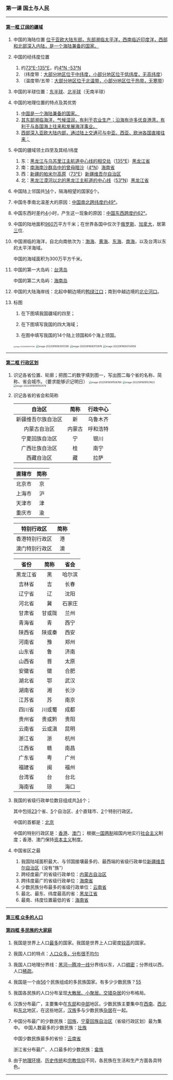 ### 第一课 国土与人民

---

#### [第一框 辽阔的疆域](./%E7%AC%AC%E4%B8%80%E6%A1%86%20%E8%BE%BD%E9%98%94%E7%9A%84%E7%96%86%E5%9F%9F.html)

1.	中国的海陆位置
    <u>位于亚欧大陆东部，东部濒临太平洋，西南临近印度洋，西部和北部深入内陆，是一个海陆兼备的国家。</u>
2. 中国的经纬度位置
   1. 约<u>73°E-135°E</u>，约<u>4°N -53°N</u>
   2. （纬度带：<u>大部分地区位于中纬度，小部分地区位于低纬度，无高纬度</u>）
   3. （温度带/五带：<u>大部分地区位于北温带，小部分地区位于热带，无寒带</u>）
3. 中国的半球位置：<u>东半球</u>、<u>北半球</u>（无南半球）
4. 中国的地理位置的特点及其优势
   1. <u>中国是一个海陆兼备的国家。</u>
   2. <u>其东部濒临海洋，气候湿润，有利于农业生产；沿海有许多优良港湾，有利于与各国海上往来和发展海洋事业。</u>
   3. <u>西部深入亚欧大陆内部，通过陆上交通可与中亚、西亚、欧洲各国直接往来；</u>
5. 中国的疆域领土四至及其经/纬度
   1. 东：<u>黑龙江与乌苏里江主航道中心线的相交处</u>（<u>135°E</u>）<u>黑龙江省</u>
   2. 南：<u>南海南沙群岛中的曾母暗沙</u>（<u>4°N</u>）<u>海南省</u>
   3. 西：<u>新疆的帕米尔高原</u>（<u>73°E</u>）<u>新疆维吾尔自治区</u>
   4. 北：<u>黑龙江漠河以北的黑龙江主航道的中心线</u>（<u>53°N</u>）<u>黑龙江省</u>
6. 中国陆上邻国共<u>14</u>个，隔海相望的国家<u>6</u>个。
7. 中国冬季南北温差大的原因：<u>中国南北跨纬度约49°</u>。
8. 中国东西时差约<u>4</u>小时，产生这一现象的原因：<u>中国东西跨度约62°</u>。
9. 中国的陆地面积<u>960万</u>平方千米；在世界各国中仅次于<u>俄罗斯</u>、<u>加拿大</u>，居第<u>三</u>位.
10. 中国濒临的海洋，自北向南依次为：<u>渤海</u>、<u>黄海</u>、<u>东海</u>、<u>南海</u>，以及台湾以东的太平洋海域。

    中国的海域面积为300万平方千米。

11. 中国的第一大岛屿：<u>台湾岛</u>
    
    中国的第二大岛屿：<u>海南岛</u>

12.	中国的大陆海岸线：北起中朝边境的<u>鸭绿江口</u>；南到中越边境的<u>北仑河口</u>。

13.	标图
    1.	在下图填我国疆域的四至；

    2.	在下图填写我国的四大海域；

    3.	在图中填写我国的14个陆上领国和6个海上领国。
       <img src="/assets/hg-4-1-1-1.png" alt="image-20220818083011396" style="zoom: 33%;" />
       <img src="/assets/hg-4-1-1-2.png" alt="image-20220818083051299" style="zoom: 50%;" />
       <img src="/assets/hg-4-1-1-3.png" alt="image-20220818083113876" style="zoom:50%;" />
       <img src="/assets/hg-4-1-1-4.png" alt="image-20220818083134558" style="zoom:50%;" />

---

#### [第二框 行政区划](./%E7%AC%AC%E4%BA%8C%E6%A1%86%20%E8%A1%8C%E6%94%BF%E5%8C%BA%E5%88%92.html)

1. 识记各省位置、轮廓；把图二的数字填到图一，写出图二每个省的名称、简称、省会城市。（要求能够识记明日）
    <img src="/assets/hg-4-1-2-1.png" alt="image-20220818091506768" style="zoom:50%;" />
    <img src="/assets/hg-4-1-2-2.png" alt="image-20220818091521622" style="zoom:50%;" />
    <img src="/assets/hg-4-1-2-3.png" alt="image-20220818091550579" style="zoom: 50%;" />

2. 识记各省的省会和简称

    |**自治区**|**简称**|**行政中心**|
    | :----------------: | :------: | :----------: |
    |新疆维吾尔族自治区|新|乌鲁木齐|
    |内蒙古自治区|内蒙古|呼和浩特|
    |宁夏回族自治区|宁|银川|
    |广西壮族自治区|桂|南宁|
    |西藏自治区|藏|拉萨|
    
    |**直辖市**|**简称**|
    | :--------: | :------: |
    |北京市|京|
    |上海市|沪|
    |天津市|津|
    |重庆市|渝|

    |**特别行政区**|**简称**|
    | :------------: | :------: |
    |香港特别行政区|港|
    |澳门特别行政区|澳|

    |**省份**|**简称**|**省会**|
    | :------: | :------: | :------: |
    |黑龙江省|黑|哈尔滨|
    |吉林省|吉|长春|
    |辽宁省|辽|沈阳|
    |河北省|冀|石家庄|
    |甘肃省|甘或陇|兰州|
    |青海省|青|西宁|
    |陕西省|陕或秦|西安|
    |河南省|豫|郑州|
    |山东省|鲁|济南|
    |山西省|晋|太原|
    |安徽省|徽|合肥|
    |湖北省|鄂|武汉|
    |湖南省|湘|长沙|
    |江苏省|苏|南京|
    |四川省|川或蜀|成都|
    |贵州省|贵或黔|贵阳|
    |云南省|云或滇|昆明|
    |浙江省|浙|杭州|
    |江西省|赣|南昌|
    |广东省|粤|广州|
    |福建省|闽|福州|
    |台湾省|台|台北|
    |海南省|琼|海口|

3. 我国的省级行政单位数目组成共<u>34</u>个；
    
    其中包括<u>23</u>个省、<u>5</u>个自治区、<u>4</u>个直辖市、<u>2</u>个特别行政区。

    中国的首都是：<u>北京</u>
    
    中国的特别行政区是：<u>香港</u>、<u>澳门</u>； 根据<u>一国两制</u>祖国内地实行<u>社会主义</u>制度；香港、澳门保持<u>资本主义</u>制度。

4. 中国省区之最
    1. 我国陆域面积最大、与邻国接壤最多的、最西端的省级行政单位<u>新疆维吾尔自治区</u>（没有“族”）
    2. 跨经度最广的省级行政单位：<u>内蒙古自治区</u>
    3. 跨纬度最广的省级行政单位：<u>海南省</u>
    4. 少数民族分布最多的省级行政单位：<u>云南省</u>
    5. 最北、最东、纬度最高的省：<u>黑龙江省</u>
    6. 最南、纬度位置最低的省：<u>海南省</u>

---

#### [第三框 众多的人口](./%E7%AC%AC%E4%B8%89%E6%A1%86%20%E4%BC%97%E5%A4%9A%E7%9A%84%E4%BA%BA%E5%8F%A3.html)

#### [第四框 多民族的大家庭](./%E7%AC%AC%E5%9B%9B%E6%A1%86%20%E5%A4%9A%E6%B0%91%E6%97%8F%E7%9A%84%E5%A4%A7%E5%AE%B6%E5%BA%AD.html)

1.	我国是世界上人口<u>最多</u>的国家。我国是世界上人口密度<u>较高</u>的国家。
2.	我国人口的特点：<u>人口众多，分布很不均匀</u>
3.	我国人口地理分界线：<u>黑河—腾冲一线</u>分界线以东，人口<u>稠密</u>；分界线以西，人口<u>稀疏</u>。
4.	我国是一个由<u>56</u>个民族组成的多民族国家。有多少少数民族？<u>55</u>
5.	我国各民族的人口分布呈现<u>大散居、小聚居、交错杂居</u>的分布格局。
6.	汉族分布最广，主要集中在<u>东部</u>和<u>中部</u>地区。少数民族主要集中在<u>西南</u>、<u>西北</u>和<u>东北</u>地区，在这些地区，<u>汉族</u>多与少数民族<u>杂居</u>在一起。
7.	中国分布最广的少数民族：<u>回族</u>，<u>宁夏回族自治区</u>（省级行政区划）最为集中。
    中国人数最多的少数民族：<u>壮族</u>
    
    中国少数民族最多的省份：<u>云南省</u>
    
    浙江省分布最广、人口最多的少数民族：<u>畲族</u>

8.	由于<u>地理环境</u>、<u>历史传统</u>和<u>宗教信仰</u>不同，各民族在生活和生产方面各具特色。

---